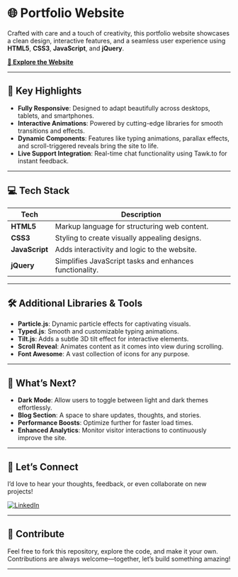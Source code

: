 # 🌐 **Portfolio Website**

Crafted with care and a touch of creativity, this portfolio website showcases a clean design, interactive features, and a seamless user experience using **HTML5**, **CSS3**, **JavaScript**, and **jQuery**.

<a href="https://tanishabansaldeveloperportfolio.netlify.app" target="_blank"><strong>🚀 Explore the Website</strong></a>


---

## 🌟 **Key Highlights**

- **Fully Responsive**: Designed to adapt beautifully across desktops, tablets, and smartphones.  
- **Interactive Animations**: Powered by cutting-edge libraries for smooth transitions and effects.  
- **Dynamic Components**: Features like typing animations, parallax effects, and scroll-triggered reveals bring the site to life.  
- **Live Support Integration**: Real-time chat functionality using Tawk.to for instant feedback.

---

## 💻 **Tech Stack**

| **Tech**       | **Description**                                        |  
|----------------|--------------------------------------------------------|  
| **HTML5**      | Markup language for structuring web content.           |  
| **CSS3**       | Styling to create visually appealing designs.          |  
| **JavaScript** | Adds interactivity and logic to the website.           |  
| **jQuery**     | Simplifies JavaScript tasks and enhances functionality.|  

---

## 🛠️ **Additional Libraries & Tools**

- **Particle.js**: Dynamic particle effects for captivating visuals.  
- **Typed.js**: Smooth and customizable typing animations.  
- **Tilt.js**: Adds a subtle 3D tilt effect for interactive elements.  
- **Scroll Reveal**: Animates content as it comes into view during scrolling.  
- **Font Awesome**: A vast collection of icons for any purpose.

---


## 🚧 **What’s Next?**

- **Dark Mode**: Allow users to toggle between light and dark themes effortlessly.  
- **Blog Section**: A space to share updates, thoughts, and stories.  
- **Performance Boosts**: Optimize further for faster load times.  
- **Enhanced Analytics**: Monitor visitor interactions to continuously improve the site.

---

## 🤝 **Let’s Connect**

I’d love to hear your thoughts, feedback, or even collaborate on new projects!

[![LinkedIn](https://img.shields.io/badge/LinkedIn-%230A66C2.svg?style=for-the-badge&logo=linkedin&logoColor=white)](https://www.linkedin.com/in/tanisha-bansal-7869a6255/)  

---

## 📂 **Contribute**

Feel free to fork this repository, explore the code, and make it your own. Contributions are always welcome—together, let’s build something amazing!

---
